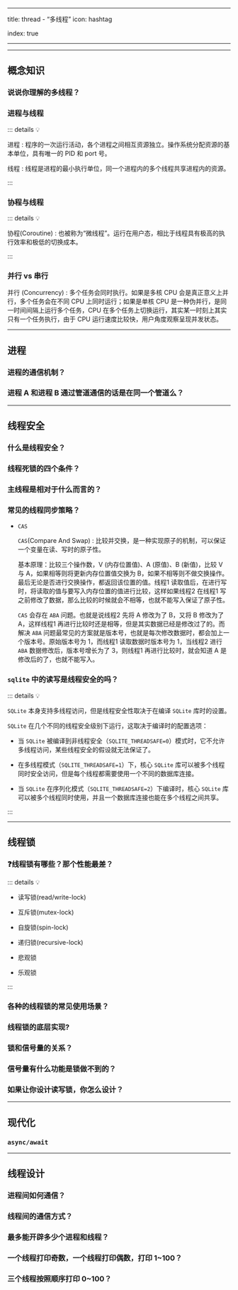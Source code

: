 
---
title: thread - “多线程”
icon: hashtag

index: true

---

<!-- more -->

------

## 概念知识

### 说说你理解的多线程？

### 进程与线程

::: details 💡

  进程 : 程序的一次运行活动，各个进程之间相互资源独立。操作系统分配资源的基本单位，具有唯一的 PID 和 port 号。
  
  线程 : 线程是进程的最小执行单位，同一个进程内的多个线程共享进程内的资源。

:::

### 协程与线程

::: details 💡

  协程(Coroutine) : 也被称为“微线程”。运行在用户态，相比于线程具有极高的执行效率和极低的切换成本。

:::

### 并行 vs 串行

  并行 (Concurrency) : 多个任务会同时执行。如果是多核 CPU 会是真正意义上并行，多个任务会在不同 CPU 上同时运行；如果是单核 CPU 是一种伪并行，是同一时间间隔上运行多个任务，CPU 在多个任务上切换运行，其实某一时刻上其实只有一个任务执行，由于 CPU 运行速度比较快，用户角度观察呈现并发状态。

------

## 进程

### 进程的通信机制？

### 进程 A 和进程 B 通过管道通信的话是在同一个管道么？

------

## 线程安全

### 什么是线程安全？ 

### 线程死锁的四个条件？

### 主线程是相对于什么而言的？

### 常见的线程同步策略？

- `CAS`

    `CAS`(Compare And Swap) : 比较并交换，是一种实现原子的机制，可以保证一个变量在读、写时的原子性。
    
    基本原理：比较三个操作数，V (内存位置值)、A (原值)、B (新值)，比较 V 与 A，如果相等则将更新内存位置值交换为 B，如果不相等则不做交换操作。最后无论是否进行交换操作，都返回该位置的值。线程1 读取值后，在进行写时，将读取的值与要写入内存位置的值进行比较，这样如果线程2 在线程1 写之前修改了数据，那么比较的时候就会不相等，也就不能写入保证了原子性。
  
    `CAS` 会存在 `ABA` 问题。也就是说线程2 先将 A 修改为了 B，又将 B 修改为了 A，这样线程1 再进行比较时还是相等，但是其实数据已经是修改过了的。而解决 `ABA` 问题最常见的方案就是版本号，也就是每次修改数据时，都会加上一个版本号。原始版本号为 1，而线程1 读取数据时版本号为 1，当线程2 进行 `ABA` 数据修改后，版本号增长为了 3，则线程1 再进行比较时，就会知道 A 是修改后的了，也就不能写入。

### `sqlite` 中的读写是线程安全的吗？

::: details 💡

`SQLite` 本身支持多线程访问，但是线程安全性取决于在编译 `SQLite` 库时的设置。

`SQLite` 在几个不同的线程安全级别下运行，这取决于编译时的配置选项：

- 当 `SQLite` 被编译到非线程安全（`SQLITE_THREADSAFE=0`）模式时，它不允许多线程访问，某些线程安全的假设就无法保证了。

- 在多线程模式（`SQLITE_THREADSAFE=1`）下，核心 `SQLite` 库可以被多个线程同时安全访问，但是每个线程都需要使用一个不同的数据库连接。

- 当 `SQLite` 在序列化模式（`SQLITE_THREADSAFE=2`）下编译时，核心 `SQLite` 库可以被多个线程同时使用，并且一个数据库连接也能在多个线程之间共享。

:::

------

## 线程锁

### ❓线程锁有哪些？那个性能最差？

::: details 💡

- 读写锁(read/write-lock)
- 互斥锁(mutex-lock)
- 自旋锁(spin-lock)
- 递归锁(recursive-lock)

- 悲观锁
- 乐观锁

:::

### 各种的线程锁的常见使用场景？

### 线程锁的底层实现?

### 锁和信号量的关系？

### 信号量有什么功能是锁做不到的？

### 如果让你设计读写锁，你怎么设计？

------

## 现代化

### `async/await`

------
  
## 线程设计
  
### 进程间如何通信？

### 线程间的通信方式？

### 最多能开辟多少个进程和线程？
  
### 一个线程打印奇数，一个线程打印偶数，打印 1~100？

### 三个线程按照顺序打印 0~100？